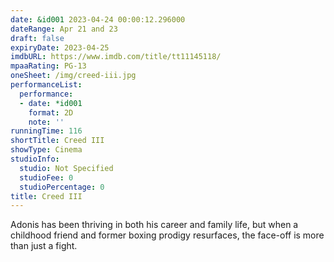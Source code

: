```yaml
---
date: &id001 2023-04-24 00:00:12.296000
dateRange: Apr 21 and 23
draft: false
expiryDate: 2023-04-25
imdbURL: https://www.imdb.com/title/tt11145118/
mpaaRating: PG-13
oneSheet: /img/creed-iii.jpg
performanceList:
  performance:
  - date: *id001
    format: 2D
    note: ''
runningTime: 116
shortTitle: Creed III
showType: Cinema
studioInfo:
  studio: Not Specified
  studioFee: 0
  studioPercentage: 0
title: Creed III
---
```


Adonis has been thriving in both his career and family life, but when a childhood friend and former boxing prodigy resurfaces, the face-off is more than just a fight.